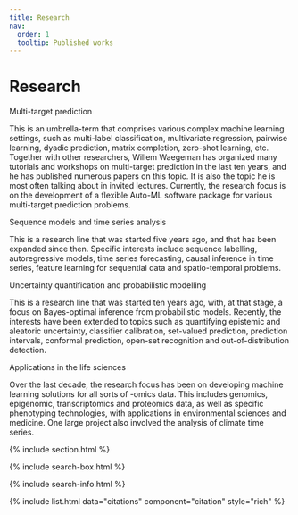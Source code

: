 ```yaml
---
title: Research
nav:
  order: 1
  tooltip: Published works
---
```


# <i class="fas fa-microscope"></i>Research

Multi-target prediction

This is an umbrella-term that comprises various complex machine learning settings, such as multi-label classification, multivariate regression, pairwise learning, dyadic prediction, matrix completion, zero-shot learning, etc. Together with other researchers, Willem Waegeman has organized many tutorials and workshops on multi-target prediction in the last ten years, and he has published numerous papers on this topic. It is also the topic he is most often talking about in invited lectures. Currently, the research focus is on the development of a flexible Auto-ML software package for various multi-target prediction problems.

Sequence models and time series analysis

This is a research line that was started five years ago, and that has been expanded since then. Specific interests include sequence labelling, autoregressive models, time series forecasting, causal inference in time series, feature learning for sequential data and spatio-temporal problems.

Uncertainty quantification and probabilistic modelling 

This is a research line that was started ten years ago, with, at that stage, a focus on Bayes-optimal inference from probabilistic models. Recently, the interests have been extended to topics such as quantifying epistemic and aleatoric uncertainty, classifier calibration, set-valued prediction, prediction intervals, conformal prediction, open-set recognition and out-of-distribution detection.  

Applications in the life sciences

Over the last decade, the research focus has been on developing machine learning solutions for all sorts of -omics data. This includes genomics, epigenomic, transcriptomics and proteomics data, as well as specific phenotyping technologies, with applications in environmental sciences and medicine. One large project also involved the analysis of climate time series. 


{% include section.html %}

{% include search-box.html %}

{% include search-info.html %}

{% include list.html data="citations" component="citation" style="rich" %}
